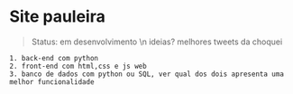 <h1>Site pauleira</h1>

> Status: em desenvolvimento \n
> ideias? melhores tweets da choquei

```
1. back-end com python
2. front-end com html,css e js web
3. banco de dados com python ou SQL, ver qual dos dois apresenta uma melhor funcionalidade 
```
